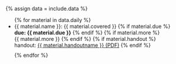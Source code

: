 {% assign data = include.data %}

<ul>
{% for material in data.daily %}
<li style=" margin-bottom: 10px;">{{ material.name }}: {{ material.covered }}
    {% if material.due %}
        <br><b>due: {{ material.due }}</b>
    {% endif %}
    {% if material.more %}
        <br>{{ material.more }}
    {% endif %}
    {% if material.handout %}
        <br>handout: <a href="{{ data.home }}/{{ material.handout }}">{{ material.handoutname }} (PDF)</a>
    {% endif %}
</li>
{% endfor %}
</ul>
